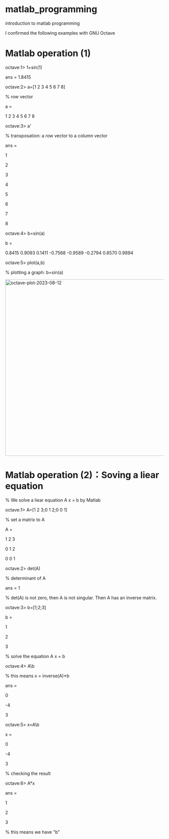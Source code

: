 # matlab_programming
introduction to matlab programming

I confirmed the following examples with GNU Octave

# Matlab operation (1)

octave:1> 1+sin(1)

ans = 1.8415

octave:2> a=[1 2 3 4 5 6 7 8]  

% row vector

a =

   1   2   3   4   5   6   7   8

octave:3> a'    

% transposation: a row vector to a column vector

ans =


   1
   
   2
   
   3
   
   4
   
   5
   
   6
   
   7
   
   8

octave:4> b=sin(a)

b =

   0.8415   0.9093   0.1411  -0.7568  -0.9589  -0.2794   0.6570   0.9894

octave:5> plot(a,b)   

% plotting a graph: b=sin(a)

<img width="560" alt="octave-plot-2023-08-12" src="https://github.com/chibaf/matlab_programming/assets/1296728/b4f897f0-cfa0-4715-8470-25b3ec7aae5e">

# Matlab operation (2)：Soving a liear equation

% We solve a liear equation A x = b by Matlab

octave:1> A=[1 2 3;0 1 2;0 0 1]  

% set a matrix to A

A =

   1   2   3
   
   0   1   2
   
   0   0   1

octave:2> det(A)     

% determinant of A

ans = 1             

% det(A) is not zero, then A is not singular. Then A has an inverse matrix.

octave:3>  b=[1;2;3]

b =

   1
   
   2
   
   3

% solve the equation A x = b

octave:4> A\b         

% this means x = inverse(A)*b

ans =

   0
   
  -4
  
   3

octave:5> x=A\b

x =

   0
   
  -4
  
   3

% checking the result

octave:6> A*x

ans =

   1
   
   2
   
   3
   
% this means we have "b"



